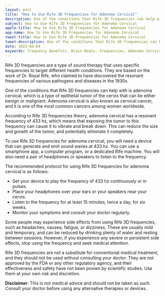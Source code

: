 ```yaml
---
layout: post
title: "How to Use Rife 3D Frequencies for Adenoma Cervical"
description: One of the conditions that Rife 3D frequencies can help with is adenoma cervical, which is a type of epithelial tumor of the cervix that can be either benign or malignant.
subject: How to Use Rife 3D Frequencies for Adenoma Cervical
apple-title: How to Use Rife 3D Frequencies for Adenoma Cervical
app-name: How to Use Rife 3D Frequencies for Adenoma Cervical
tweet-title: How to Use Rife 3D Frequencies for Adenoma Cervical
tweet-description: One of the conditions that Rife 3D frequencies can help with is adenoma cervical, which is a type of epithelial tumor of the cervix that can be either benign or malignant.
date: 2023-04-04
keywords: frequency benefits, Brain Beats, Frequencies, Adenoma Cervical, brainwave entrainment, sound therapy, rife frequency
---
```


Rife 3D frequencies are a type of sound therapy that uses specific frequencies to target different health conditions. They are based on the work of Dr. Royal Rife, who claimed to have discovered the resonant frequencies of various pathogens and diseases in the 1930s.

One of the conditions that Rife 3D frequencies can help with is adenoma cervical, which is a type of epithelial tumor of the cervix that can be either benign or malignant. Adenoma cervical is also known as cervical cancer, and it is one of the most common cancers among women worldwide.

According to Rife 3D frequencies theory, adenoma cervical has a resonant frequency of 433 hz, which means that exposing the tumor to this frequency can cause it to vibrate and break down. This can reduce the size and growth of the tumor, and potentially eliminate it completely.

To use Rife 3D frequencies for adenoma cervical, you will need a device that can generate and emit sound waves at 433 hz. You can use a smartphone app, a computer program, or a dedicated Rife machine. You will also need a pair of headphones or speakers to listen to the frequency.

The recommended protocol for using Rife 3D frequencies for adenoma cervical is as follows:

- Set your device to play the frequency of 433 hz continuously or in pulses.
- Place your headphones over your ears or your speakers near your cervix.
- Listen to the frequency for at least 15 minutes, twice a day, for six weeks.
- Monitor your symptoms and consult your doctor regularly.

Some people may experience side effects from using Rife 3D frequencies, such as headaches, nausea, fatigue, or dizziness. These are usually mild and temporary, and can be reduced by drinking plenty of water and resting between sessions. However, if you experience any severe or persistent side effects, stop using the frequency and seek medical attention.

Rife 3D frequencies are not a substitute for conventional medical treatment, and they should not be used without consulting your doctor. They are not approved by the FDA or any other regulatory agency, and their effectiveness and safety have not been proven by scientific studies. Use them at your own risk and discretion.

**Disclaimer**: This is not medical advice and should not be taken as such. Consult your doctor before using any alternative therapies or devices.
